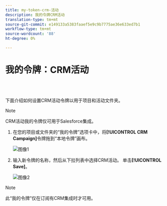 ```yaml
---
title: my-token-crm-活动
description: 我的令牌CRM活动
translation-type: tm+mt
source-git-commit: e149133a5383faaef5e9c9b7775ae36e633ed7b1
workflow-type: tm+mt
source-wordcount: '88'
ht-degree: 0%

---
```



# 我的令牌：CRM活动

<br> 

下面介绍如何设置CRM活动令牌以用于项目和活动文件夹。

>[!NOTE]
>
>CRM活动我的令牌仅可用于Salesforce集成。

1. 在您的项目或文件夹的“我的令牌”选项卡中，将&#x200B;**[!UICONTROL CRM Campaign]**&#x200B;令牌拖到“本地令牌”画布。

   ![图像1](/help/sky/assets/my-tokens/my-token-crm-campaign/my-token-crm-campaign-1.png)

2. 输入新令牌的名称，然后从下拉列表中选择CRM活动。 单击&#x200B;**[!UICONTROL Save]**。

   ![图像2](/help/sky/assets/my-tokens/my-token-crm-campaign/my-token-crm-campaign-2.png)

>[!NOTE]
>
>此“我的令牌”仅在订阅有CRM集成时才可用。
